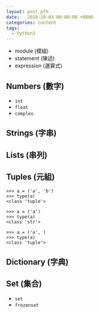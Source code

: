```yaml
---
layout: post_pfh
date:   2018-10-03 00:00:00 +0800
categories: content
tags:
  - Python3
---
```


+ module (模組)
+ statement (陳述)
+ expression (運算式)

## Numbers (數字)

+ `int`
+ `float`
+ `complex`

## Strings (字串)

## Lists (串列)

## Tuples (元組)

```
>>> a = ('a', 'b')
>>> type(a)
<class 'tuple'>
```

```
>>> a = ('a')
>>> type(a)
<class 'str'>
```

```
>>> a = ('a', )
>>> type(a)
<class 'tuple'>
```

## Dictionary (字典)

## Set (集合)

+ `set`
+ `frozenset`
